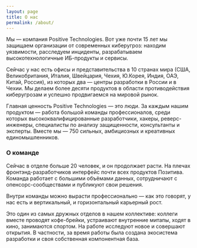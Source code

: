 ```yaml
---
layout: page
title: О нас
permalink: /about/
---
```


Мы — компания Positive Technologies. Вот уже почти 15 лет мы защищаем организации от современных киберугроз: находим уязвимости, расследуем инциденты, разрабатываем высокотехнологичные ИБ-продукты и сервисы.

Сейчас у нас есть офисы и представительства в 10 странах мира (США, Великобритания, Италия, Швейцария, Чехия, Ю.Корея, Индия, ОАЭ, Китай, Россия), из которых два — центры разработки в России и в Чехии. Мы делаем более десяти продуктов в области противодействия киберугрозам и успешно продвигаемся на мировой рынок.

Главная ценность Positive Technologies — это люди. За каждым нашим продуктом — работа большой команды профессионалов, среди которых высококвалифицированные разработчики, хакеры, реверс-инженеры, специалисты по анализу защищенности, консультанты и эксперты. Вместе мы — 750 сильных, амбициозных и креативных единомышленников.

### О команде

Сейчас в отделе больше 20 человек, и он продолжает расти. На плечах фронтэнд-разработчиков интерфейс почти всех продуктов Позитива. Команда работает с большими объёмами данных, сотрудничают с опенсорс-сообществами и публикуют свои решения.

Внутри команды можно вырасти профессионально — как это говорят, у нас есть и вертикальный, и горизонтальный карьерный рост.

Это один из самых дружных отделов в нашем коллективе: коллеги вместе проводят кофе-брейки, устраивают внутренние митапы, ходят в кино, занимаются спортом. На работе исследуют новое и совершают открытия. В частности, за время работы была создана экосистема разработки и своя собственная компонентная база.
